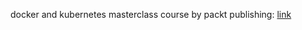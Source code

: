 docker and kubernetes masterclass course by packt publishing: [link](https://learning.oreilly.com/course/docker-and-kubernetes/9781837025077/)

